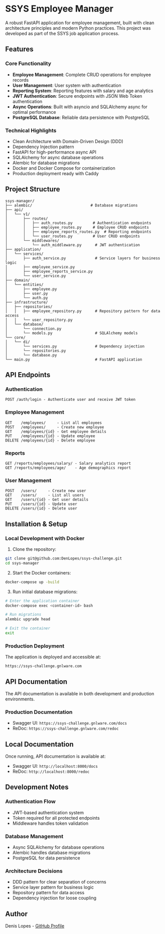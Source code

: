 # SSYS Employee Manager

A robust FastAPI application for employee management, built with clean architecture principles and modern Python practices. This project was developed as part of the SSYS job application process.

## Features

### Core Functionality
- **Employee Management**: Complete CRUD operations for employee records
- **User Management**:  User system with authentication
- **Reporting System**: Reporting features with salary and age analytics
- **JWT Authentication**: Secure endpoints with JSON Web Token authentication
- **Async Operations**: Built with asyncio and SQLAlchemy async for optimal performance
- **PostgreSQL Database**: Reliable data persistence with PostgreSQL

### Technical Highlights
- Clean Architecture with Domain-Driven Design (DDD)
- Dependency Injection pattern
- FastAPI for high-performance async API
- SQLAlchemy for async database operations
- Alembic for database migrations
- Docker and Docker Compose for containerization
- Production deployment ready with Caddy

## Project Structure
```
ssys-manager/
├── alembic/                          # Database migrations
├── api/
│   └── v1/
│       ├── routes/
│       │   ├── auth_routes.py         # Authentication endpoints
│       │   ├── employee_routes.py     # Employee CRUD endpoints
│       │   ├── employee_reports_routes.py  # Reporting endpoints
│       │   └── user_routes.py         # User CRUD endpoints
│       └── middlewares/
│           └── auth_middleware.py      # JWT authentication
├── application/
│   └── services/
│       ├── auth_service.py             # Service layers for business logic
│       ├── employee_service.py
│       ├── employee_reports_service.py
│       └── user_service.py
├── domain/
│   └── entities/
│       ├── employee.py
│       ├── user.py
│       └── auth.py
├── infrastructure/
│   ├── repositories/
│   │   ├── employee_repository.py      # Repository pattern for data access
│   │   └── user_repository.py          
│   └── database/
│       └── connection.py
│       └── models.py                   # SQLAlchemy models
└── core/
│   └── di/
│       └── services.py                 # Dependency injection
│       └── repositories.py             
│       └── database.py
└── main.py                             # FastAPI application             
```

## API Endpoints

### Authentication
```
POST /auth/login - Authenticate user and receive JWT token
```

### Employee Management
```
GET    /employees/     - List all employees
POST   /employees/     - Create new employee
GET    /employees/{id} - Get employee details
PUT    /employees/{id} - Update employee
DELETE /employees/{id} - Delete employee
```

### Reports
```
GET /reports/employees/salary/ - Salary analytics report
GET /reports/employees/age/    - Age demographics report
```

### User Management
```
POST   /users/     - Create new user
GET    /users/     - List all users
GET    /users/{id} - Get user details
PUT    /users/{id} - Update user
DELETE /users/{id} - Delete user
```

## Installation & Setup

### Local Development with Docker

1. Clone the repository:
```bash
git clone git@github.com:DenLopes/ssys-challenge.git
cd ssys-manager
```

2. Start the Docker containers:
```bash
docker-compose up -build
```

3. Run initial database migrations:
```bash
# Enter the application container
docker-compose exec <container-id> bash

# Run migrations
alembic upgrade head

# Exit the container
exit
```

### Production Deployment
The application is deployed and accessible at:
```
https://ssys-challenge.gnlware.com
```
## API Documentation
The API documentation is available in both development and production environments.

### Production Documentation
- Swagger UI: `https://ssys-challenge.gnlware.com/docs`
- ReDoc: `https://ssys-challenge.gnlware.com/redoc`

## Local Documentation
Once running, API documentation is available at:
- Swagger UI: `http://localhost:8000/docs`
- ReDoc: `http://localhost:8000/redoc`

## Development Notes

### Authentication Flow
- JWT-based authentication system
- Token required for all protected endpoints
- Middleware handles token validation

### Database Management
- Async SQLAlchemy for database operations
- Alembic handles database migrations
- PostgreSQL for data persistence

### Architecture Decisions
- DDD pattern for clear separation of concerns
- Service layer pattern for business logic
- Repository pattern for data access
- Dependency injection for loose coupling

## Author
Denis Lopes - [GitHub Profile](https://github.com/DenLopes)